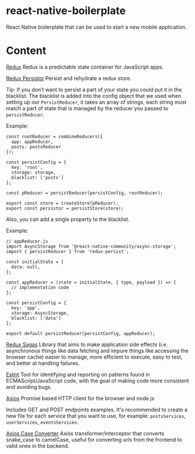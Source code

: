 # react-native-boilerplate
React Native boilerplate that can be used to start a new mobile application.

# Content
[Redux](https://redux.js.org/)
Redux is a predictable state container for JavaScript apps.

[Redux Persistor](https://github.com/rt2zz/redux-persist)
Persist and rehydrate a redux store.

Tip: If you don’t want to persist a part of your state you could put it in the blacklist. The blacklist is added into the config object that we used when setting up our `PersistReducer`, it takes an array of strings, each string must match a part of state that is managed by the reducer you passed to `persistReducer`.

Example:
```
const rootReducer = combineReducers({ 
  app: appReducer,
  posts: postsReducer
});

const persistConfig = {
  key: 'root',
  storage: storage,
  blacklist: ['posts']
};

const pReducer = persistReducer(persistConfig, rootReducer);

export const store = createStore(pReducer);
export const persistor = persistStore(store);
```

Also, you can add a single property to the blacklist.

Example:
```
// appReducer.js
import AsyncStorage from '@react-native-community/async-storage';
import { persistReducer } from 'redux-persist';

const initialState = {
  data: null,
};

const appReducer = (state = initialState, { type, payload }) => {
  // implementation code
};

const persistConfig = {
  key: 'app',
  storage: AsyncStorage,
  blacklist: ['data']
};

export default persistReducer(persistConfig, appReducer);

```

[Redux Sagas](https://redux-saga.js.org/)
Library that aims to make application side effects (i.e. asynchronous things like data fetching and impure things like accessing the browser cache) easier to manage, more efficient to execute, easy to test, and better at handling failures.

[Eslint](https://eslint.org/)
Tool for identifying and reporting on patterns found in ECMAScript/JavaScript code, with the goal of making code more consistent and avoiding bugs.

[Axios](https://www.npmjs.com/package/axios)
Promise based HTTP client for the browser and node.js

Includes GET and POST endpoints examples. It's recommended to create a new file for each service that you want to use, for example: `postsServices`, `userServices`, `eventsServices`.

[Axios Case Converter](https://www.npmjs.com/package/axios-case-converter)
Axios transformer/interceptor that converts snake_case to camelCase, useful for converting urls from the frontend to valid ones in the backend.
